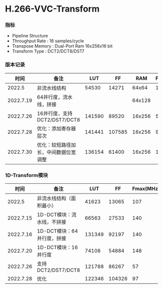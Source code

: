 # H.266-VVC-Transform

### 指标

- Pipeline Structure
- Throughput Rate : 16 samples/cycle
- Transpose Memory : Dual-Port Ram 16x256x16 bit 
- Transform Type : DCT2/DCT8/DST7

### 版本记录

| 时间      | 备注                                 | LUT    | FF     | RAM    | Fmax(MHz) |
| --------- | ------------------------------------ | ------ | ------ | ------ | --------- |
| 2022.5    | 非流水线结构                         | 54530  | 14271  | 64x64  | 107       |
| 2022.7.19 | 64并行度，流水线，拼接               |        |        | 64x128 |           |
| 2022.7.26 | 16并行度，支持DCT2/DST7/DCT8         | 141590 | 89520  | 16x256 | 51        |
| 2022.7.28 | 优化：添加寄存器层次                 | 141441 | 107585 | 16x256 | 97        |
| 2022.7.30 | 优化：较短路径加长，中间数据位宽调整 | 136154 | 61400  | 16x256 | 102       |

### 1D-Transform模块

| 时间      | 备注                       | LUT    | FF     | Fmax(MHz) |
| --------- | -------------------------- | ------ | ------ | --------- |
| 2022.5    | 非流水线结构（面积最小）   | 41623  | 13065  | 107       |
| 2022.7.15 | 1D-DCT模块：流水线，不拼接 | 66563  | 27533  | 140       |
| 2022.7.16 | 1D-DCT模块：64并行度，拼接 | 131349 | 92197  | 140       |
| 2022.7.20 | 1D-DCT模块：16并行度       | 74108  | 54884  | 148       |
| 2022.7.26 | 支持DCT2/DST7/DCT8         | 121788 | 86267  | 57        |
| 2022.7.28 | 优化                       | 122346 | 104326 | 97        |

